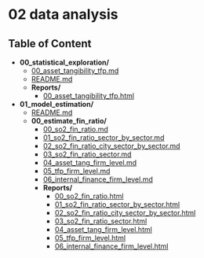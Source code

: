 
# 02 data analysis



## Table of Content

 - **00_statistical_exploration/**
   - [00_asset_tangibility_tfp.md](https://github.com/thomaspernet/Financial_dependency_pollution/tree/master/02_data_analysis/00_statistical_exploration/00_asset_tangibility_tfp.md)
   - [README.md](https://github.com/thomaspernet/Financial_dependency_pollution/tree/master/02_data_analysis/00_statistical_exploration/README.md)
   - **Reports/**
     - [00_asset_tangibility_tfp.html](https://htmlpreview.github.io/?https://github.com/thomaspernet/Financial_dependency_pollution/blob/master/02_data_analysis/00_statistical_exploration/Reports/00_asset_tangibility_tfp.html)
 - **01_model_estimation/**
   - [README.md](https://github.com/thomaspernet/Financial_dependency_pollution/tree/master/02_data_analysis/01_model_estimation/README.md)
   - **00_estimate_fin_ratio/**
     - [00_so2_fin_ratio.md](https://github.com/thomaspernet/Financial_dependency_pollution/tree/master/02_data_analysis/01_model_estimation/00_estimate_fin_ratio/00_so2_fin_ratio.md)
     - [01_so2_fin_ratio_sector_by_sector.md](https://github.com/thomaspernet/Financial_dependency_pollution/tree/master/02_data_analysis/01_model_estimation/00_estimate_fin_ratio/01_so2_fin_ratio_sector_by_sector.md)
     - [02_so2_fin_ratio_city_sector_by_sector.md](https://github.com/thomaspernet/Financial_dependency_pollution/tree/master/02_data_analysis/01_model_estimation/00_estimate_fin_ratio/02_so2_fin_ratio_city_sector_by_sector.md)
     - [03_so2_fin_ratio_sector.md](https://github.com/thomaspernet/Financial_dependency_pollution/tree/master/02_data_analysis/01_model_estimation/00_estimate_fin_ratio/03_so2_fin_ratio_sector.md)
     - [04_asset_tang_firm_level.md](https://github.com/thomaspernet/Financial_dependency_pollution/tree/master/02_data_analysis/01_model_estimation/00_estimate_fin_ratio/04_asset_tang_firm_level.md)
     - [05_tfp_firm_level.md](https://github.com/thomaspernet/Financial_dependency_pollution/tree/master/02_data_analysis/01_model_estimation/00_estimate_fin_ratio/05_tfp_firm_level.md)
     - [06_internal_finance_firm_level.md](https://github.com/thomaspernet/Financial_dependency_pollution/tree/master/02_data_analysis/01_model_estimation/00_estimate_fin_ratio/06_internal_finance_firm_level.md)
     - **Reports/**
       - [00_so2_fin_ratio.html](https://htmlpreview.github.io/?https://github.com/thomaspernet/Financial_dependency_pollution/blob/master/02_data_analysis/01_model_estimation/00_estimate_fin_ratio/Reports/00_so2_fin_ratio.html)
       - [01_so2_fin_ratio_sector_by_sector.html](https://htmlpreview.github.io/?https://github.com/thomaspernet/Financial_dependency_pollution/blob/master/02_data_analysis/01_model_estimation/00_estimate_fin_ratio/Reports/01_so2_fin_ratio_sector_by_sector.html)
       - [02_so2_fin_ratio_city_sector_by_sector.html](https://htmlpreview.github.io/?https://github.com/thomaspernet/Financial_dependency_pollution/blob/master/02_data_analysis/01_model_estimation/00_estimate_fin_ratio/Reports/02_so2_fin_ratio_city_sector_by_sector.html)
       - [03_so2_fin_ratio_sector.html](https://htmlpreview.github.io/?https://github.com/thomaspernet/Financial_dependency_pollution/blob/master/02_data_analysis/01_model_estimation/00_estimate_fin_ratio/Reports/03_so2_fin_ratio_sector.html)
       - [04_asset_tang_firm_level.html](https://htmlpreview.github.io/?https://github.com/thomaspernet/Financial_dependency_pollution/blob/master/02_data_analysis/01_model_estimation/00_estimate_fin_ratio/Reports/04_asset_tang_firm_level.html)
       - [05_tfp_firm_level.html](https://htmlpreview.github.io/?https://github.com/thomaspernet/Financial_dependency_pollution/blob/master/02_data_analysis/01_model_estimation/00_estimate_fin_ratio/Reports/05_tfp_firm_level.html)
       - [06_internal_finance_firm_level.html](https://htmlpreview.github.io/?https://github.com/thomaspernet/Financial_dependency_pollution/blob/master/02_data_analysis/01_model_estimation/00_estimate_fin_ratio/Reports/06_internal_finance_firm_level.html)
